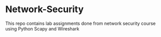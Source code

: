 # Network-Security
This repo contains lab assignments done from network security course using Python Scapy and Wireshark
